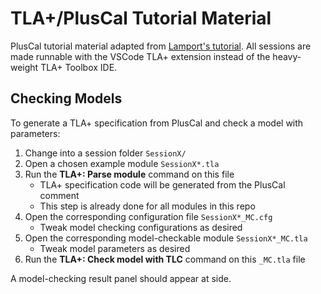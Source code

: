 # TLA+/PlusCal Tutorial Material

PlusCal tutorial material adapted from [Lamport's tutorial](https://lamport.azurewebsites.net/tla/tutorial/contents.html). All sessions are made runnable with the VSCode TLA+ extension instead of the heavy-weight TLA+ Toolbox IDE.

## Checking Models

To generate a TLA+ specification from PlusCal and check a model with parameters:

1. Change into a session folder `SessionX/`
2. Open a chosen example module `SessionX*.tla`
3. Run the **TLA+: Parse module** command on this file
    - TLA+ specification code will be generated from the PlusCal comment
    - This step is already done for all modules in this repo
4. Open the corresponding configuration file `SessionX*_MC.cfg`
    - Tweak model checking configurations as desired
4. Open the corresponding model-checkable module `SessionX*_MC.tla`
    - Tweak model parameters as desired
5. Run the **TLA+: Check model with TLC** command on this `_MC.tla` file

A model-checking result panel should appear at side.
